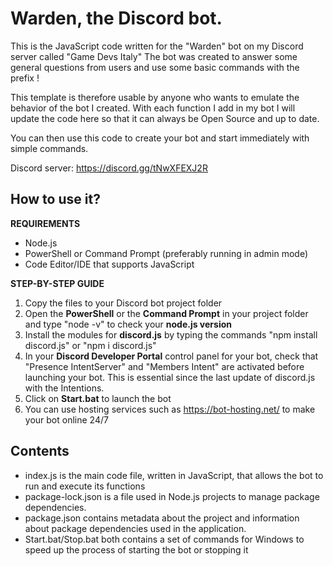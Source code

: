 # Warden, the Discord bot.
This is the JavaScript code written for the "Warden" bot on my Discord server called "Game Devs Italy" 
The bot was created to answer some general questions from users and use some basic commands with the prefix !

This template is therefore usable by anyone who wants to emulate the behavior of the bot I created.
With each function I add in my bot I will update the code here so that it can always be Open Source and up to date.

You can then use this code to create your bot and start immediately with simple commands.

Discord server: https://discord.gg/tNwXFEXJ2R

## How to use it?

**REQUIREMENTS**
- Node.js
- PowerShell or Command Prompt (preferably running in admin mode)
- Code Editor/IDE that supports JavaScript

**STEP-BY-STEP GUIDE**

1. Copy the files to your Discord bot project folder
2. Open the **PowerShell** or the **Command Prompt** in your project folder and type "node -v" to check your **node.js version**
3. Install the modules for **discord.js** by typing the commands "npm install discord.js" or "npm i discord.js"
4. In your **Discord Developer Portal** control panel for your bot, check that "Presence IntentServer" and "Members Intent" are activated before launching your bot. This is essential since the last update of discord.js with the Intentions.
5. Click on **Start.bat** to launch the bot
6. You can use hosting services such as https://bot-hosting.net/ to make your bot online 24/7

## Contents

- index.js is the main code file, written in JavaScript, that allows the bot to run and execute its functions
- package-lock.json is a file used in Node.js projects to manage package dependencies.
- package.json contains metadata about the project and information about package dependencies used in the application.
- Start.bat/Stop.bat both contains a set of commands for Windows to speed up the process of starting the bot or stopping it

